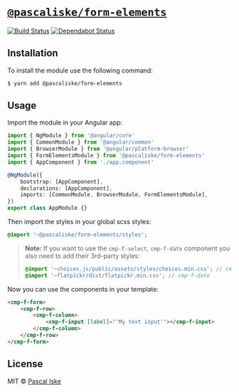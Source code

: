 # [`@pascaliske/form-elements`](https://pascaliske.github.io/form-elements)

[![Build Status](https://travis-ci.com/pascaliske/form-elements.svg?branch=master)](https://travis-ci.com/pascaliske/form-elements) [![Dependabot Status](https://api.dependabot.com/badges/status?host=github&repo=pascaliske/form-elements)](https://dependabot.com)

## Installation

To install the module use the following command:

```bash
$ yarn add @pascaliske/form-elements
```

## Usage

Import the module in your Angular app:

```typescript
import { NgModule } from '@angular/core'
import { CommonModule } from '@angular/common'
import { BrowserModule } from '@angular/platform-browser'
import { FormElementsModule } from '@pascaliske/form-elements'
import { AppComponent } from './app.component'

@NgModule({
    bootstrap: [AppComponent],
    declarations: [AppComponent],
    imports: [CommonModule, BrowserModule, FormElementsModule],
})
export class AppModule {}
```

Then import the styles in your global scss styles:

```scss
@import '~@pascaliske/form-elements/styles';
```

> **Note:** If you want to use the `cmp-f-select`, `cmp-f-date` component you also need to add their 3rd-party styles:
>
> ```scss
> @import '~choices.js/public/assets/styles/choices.min.css'; // cmp-f-select
> @import '~flatpickr/dist/flatpickr.min.css'; // cmp-f-date
> ```

Now you can use the components in your template:

```html
<cmp-f-form>
    <cmp-f-row>
        <cmp-f-column>
            <cmp-f-input [label]="'My text input'"></cmp-f-input>
        </cmp-f-column>
    </cmp-f-row>
</cmp-f-form>
```

## License

MIT © [Pascal Iske](https://pascal-iske.de)
